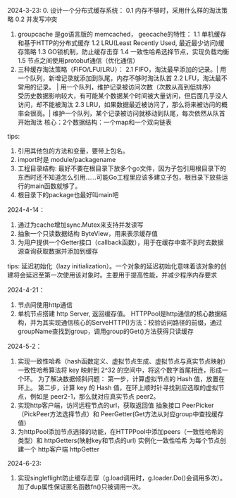 2024-3-23:
0. 设计一个分布式缓存系统：
   0.1 内存不够时，采用什么样的淘汰策略
   0.2 并发写冲突
1. groupcache 是go语言版的 memcached， geecache的特性：
    1.1 单机缓存和基于HTTP的分布式缓存
    1.2 LRU(Least Recently Used, 最近最少访问)缓存策略
    1.3 GO锁机制，防止缓存击穿
    1.4 一致性哈希选择节点，实现负载均衡
    1.5 节点之间使用protobuf通信（优化通信）
2. 三种缓存淘汰策略（FIFO/LFU/LRU）：
   2.1 FIFO，淘汰最早添加的记录。| 用一个队列，新增记录就添加到队尾，内存不够时淘汰队首
   2.2 LFU，淘汰最不常用的记录。 | 用一个队列，维护记录被访问次数（次数从高到低排序）  
                                 受历史数据影响较大，有可能某个数据某个时间被大量访问，但后面几乎没人访问，却不能被淘汰
   2.3 LRU，如果数据最近被访问了，那么将来被访问的概率会很高。| 维护一个队列，某个记录被访问就移动到队尾，每次依然从队首开始淘汰
        核心：2个数据结构：一个map和一个双向链表


tips:
1. 引用其他包的方法和变量，要带上包名。
2. import时是 module/packagename
3. 工程目录结构: 最好不要在根目录下放多个go文件，因为子包引用根目录下的东西时还不知道怎么引用......可能Go工程里应该多建立子包，根目录下放些运行的main函数就够了。 
4. 根目录下的package也最好叫main吧

2024-4-14：
1. 通过为cache增加sync.Mutex来支持并发读写
2. 抽象一个只读数据结构 ByteView，用来表示缓存值
3. 为用户提供一个Getter接口（callback函数），用于在缓存中查不到时去数据源查询获取数据并添加到缓存

tips: 延迟初始化（lazy initialization）。一个对象的延迟初始化意味着该对象的创建将会延迟至第一次使用该对象时。主要用于提高性能，并减少程序内存要求


2024-4-21：
1. 节点间使用http通信
2. 单机节点搭建 http Server, 返回缓存值。
HTTPPool是http通信的核心数据结构，并为其实现通信核心的ServeHTTP()方法：校验访问路径的前缀，通过groupName查找到group，调用group的Get()方法获得只读缓存


2024-5-2：
1. 实现一致性哈希（hash函数定义、虚拟节点生成、虚拟节点与真实节点映射）
   一致性哈希算法将 key 映射到 2^32 的空间中，将这个数字首尾相连，形成一个环。
   为了解决数据倾斜问题：
   第一步，计算虚拟节点的 Hash 值，放置在环上。
   第二步，计算 key 的 Hash 值，在环上顺时针寻找到应选取的虚拟节点，例如是 peer2-1，那么就对应真实节点 peer2。
2. 实现http客户端，访问远程节点的url，获取返回值
   抽象接口 PeerPicker（PickPeer方法选择节点）和 PeerGetter(Get方法从对应group中查找缓存值)
3. 为httpPool添加节点选择的功能，在HTTPPool中添加peers（一致性哈希的类型）和 httpGetters(映射key和节点的url)
   实例化一致性哈希
   为每个节点创建一个 http客户端 httpGetter

2024-6-23:
1. 实现singleflight防止缓存击穿（g.load调用时，g.loader.Do()会调用多次）。加了dup属性保证匿名函数fn()只被调用一次。